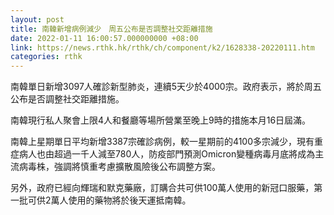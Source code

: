 ```yaml
---
layout: post
title: 南韓新增病例減少　周五公布是否調整社交距離措施
date: 2022-01-11 16:00:57.000000000 +08:00
link: https://news.rthk.hk/rthk/ch/component/k2/1628338-20220111.htm
categories: rthk
---
```


南韓單日新增3097人確診新型肺炎，連續5天少於4000宗。政府表示，將於周五公布是否調整社交距離措施。

南韓現行私人聚會上限4人和餐廳等場所營業至晚上9時的措施本月16日屆滿。

南韓上星期單日平均新增3387宗確診病例，較一星期前的4100多宗減少，現有重症病人也由超過一千人減至780人，防疫部門預測Omicron變種病毒月底將成為主流病毒株，強調將慎重考慮擴散風險後公布調整方案。

另外，政府已經向輝瑞和默克藥廠，訂購合共可供100萬人使用的新冠口服藥，第一批可供2萬人使用的藥物將於後天運抵南韓。

